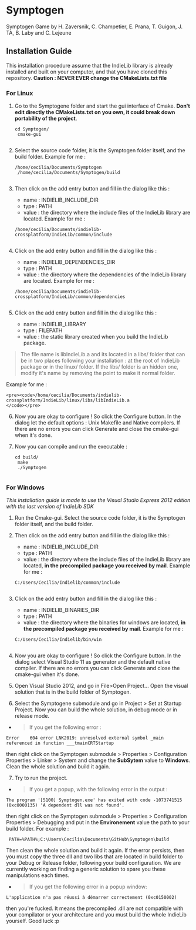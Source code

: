 Symptogen
=========

Symptogen Game by H. Zaversnik, C. Champetier, E. Prana, T. Guigon, J. TA, B. Laby and C. Lejeune

Installation Guide
------------------
This installation procedure assume that the IndieLib library is already installed and built on your computer, and that you have cloned this repository.
**Caution : NEVER EVER change the CMakeLists.txt file**

### For Linux 
1. Go to the Symptogene folder and start the gui interface of Cmake. **Don't edit directly the CMakeLists.txt on you own, it could break down portability of the project**.

    <pre><code>cd Symptogen/
    cmake-gui
    </code></pre>
    
2. Select the source code folder, it is the Symptogen folder itself, and the build folder. Example for me : 
    <pre><code>/home/cecilia/Documents/Symptogen
    /home/cecilia/Documents/Symptogen/build
    </code></pre>

3. Then click on the add entry button and fill in the dialog like this :
   + name : INDIELIB_INCLUDE_DIR
   + type : PATH
   + value : the directory where the include files of the IndieLib library are located. Example for me : 
  
    <pre><code>/home/cecilia/Documents/indielib-crossplatform/IndieLib/common/include
    </code></pre>

4. Click on the add entry button and fill in the dialog like this :
   + name : INDIELIB_DEPENDENCIES_DIR
   + type : PATH
   + value : the directory where the dependencies of the IndieLib library are located. Example for me : 
  
    <pre><code>/home/cecilia/Documents/indielib-crossplatform/IndieLib/common/dependencies
    </code></pre>

5. Click on the add entry button and fill in the dialog like this :
   + name : INDIELIB_LIBRARY
   + type : FILEPATH
   + value : the static library created when you build the IndieLib package. 
  
  > The file name is libIndieLib.a and its located in a libs/ folder that can be in two places following your installation : at the root of IndieLib package or in the linux/ folder. If the libs/ folder is an hidden one, modify it's name by removing the point to make it normal folder.

  Example for me : 
  
    <pre><code>/home/cecilia/Documents/indielib-crossplatform/IndieLib/linux/libs/libIndieLib.a
    </code></pre>

6. Now you are okay to configure ! So click the Configure button. In the dialog let the default options : Unix Makefile and Native compilers. If there are no errors you can click Generate and close the cmake-gui when it's done.

7. Now you can compile and run the executable : 
    <pre><code>cd build/
    make
    ./Symptogen
    </code></pre>

### For Windows
*This installation guide is made to use the Visual Studio Express 2012 edition with the last version of IndieLib SDK*

1. Run the Cmake-gui. Select the source code folder, it is the Symptogen folder itself, and the build folder.

2. Then click on the add entry button and fill in the dialog like this :
   + name : INDIELIB_INCLUDE_DIR
   + type : PATH
   + value : the directory where the include files of the IndieLib library are located, **in the precompiled package you received by mail**. Example for me : 
  
    <pre><code>C:/Users/Cecilia/Indielib/common/include
    </code></pre>

3. Click on the add entry button and fill in the dialog like this :
   + name : INDIELIB_BINARIES_DIR
   + type : PATH
   + value : the directory where the binaries for windows are located, **in the precompiled package you received by mail**. Example for me : 
  
    <pre><code>C:/Users/Cecilia/Indielib/bin/win
    </code></pre>

4. Now you are okay to configure ! So click the Configure button. In the dialog select Visual Studio 11 as generator and the default native compiler. If there are no errors you can click Generate and close the cmake-gui when it's done.

5. Open Visual Studio 2012, and go in File>Open Project... Open the visual solution that is in the build folder of Symptogen.

6. Select the Symptogene submodule and go in Project > Set at Startup Project. Now you can build the whole solution, in debug mode or in release mode.

- > If you get the following error : 
<pre><code>Error	604	error LNK2019: unresolved external symbol _main referenced in function ___tmainCRTStartup	
</code></pre>
then right click on the Symptogen submodule > Properties > Configuration Properties > Linker > System  and change the **SubSytem** value to **Windows**. Clean the whole solution and build it again.

7. Try to run the project.

- > If you get a popup, with the following error in the output : 
<pre><code>The program '[5100] Symptogen.exe' has exited with code -1073741515 (0xc0000135) 'A dependent dll was not found'.
</code></pre>
then right click on the Symptogen submodule > Properties > Configuration Properties > Debugging and put in the **Environement** value the path to your build folder. For example :
<pre><code> PATH=%PATH%;C:\Users\Cecilia\Documents\GitHub\Symptogen\build
</pre></code> Then clean the whole solution and build it again. If the error persists, then you must copy the three dll and two libs that are located in build folder to your Debug or Release folder, following your build configuration. We are currently working on finding a generic solution to spare you these manipulations each times.

- > If you get the following error in a popup window: 
<pre><code>L'application n'a pas réussi à démarrer correctement (0xc0150002)
</code></pre>
then you're fucked. It means the precompiled .dll are not compatible with your compilator or your architecture and you must build the whole IndieLib yourself. Good luck :p 

